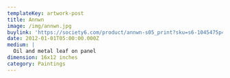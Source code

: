 ```yaml
---
templateKey: artwork-post
title: Annwn
image: /img/annwn.jpg
buylink: 'https://society6.com/product/annwn-s05_print?sku=s6-1045475p4a1v45'
date: 2012-01-01T05:00:00.000Z
medium: |
  Oil and metal leaf on panel
dimension: 16x12 inches
category: Paintings
---
```


